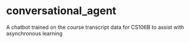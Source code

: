 # conversational_agent
A chatbot trained on the course transcript data for CS106B to assist with asynchronous learning 
